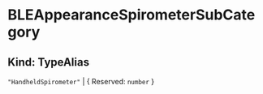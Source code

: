 # **BLEAppearanceSpirometerSubCategory**

## **Kind: TypeAlias**

`"HandheldSpirometer"` | { Reserved: `number` }
